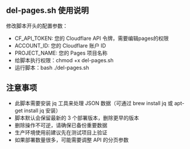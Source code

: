 ## del-pages.sh 使用说明

修改脚本开头的配置参数：

- CF_API_TOKEN: 您的 Cloudflare API 令牌，需要编辑pages的权限
- ACCOUNT_ID: 您的 Cloudflare 账户 ID
- PROJECT_NAME: 您的 Pages 项目名称
- 给脚本执行权限：chmod +x del-pages.sh
- 运行脚本：bash ./del-pages.sh

## 注意事项

- 此脚本需要安装 jq 工具来处理 JSON 数据（可通过 brew install jq 或 apt-get install jq 安装）
- 脚本默认会保留最新的 3 个部署版本，删除更早的版本
- 删除操作不可逆，请确保已备份重要数据
- 生产环境使用前建议先在测试项目上验证
- 如果部署数量很多，可能需要调整 API 的分页参数
